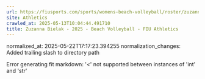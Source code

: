 ```yaml
---
url: https://fiusports.com/sports/womens-beach-volleyball/roster/zuzanna-bielak/11821/
site: Athletics
crawled_at: 2025-05-13T10:04:44.491710
title: Zuzanna Bielak - 2025 - Beach Volleyball - FIU Athletics
---
```

normalized_at: 2025-05-22T17:17:23.394255
normalization_changes: Added trailing slash to directory path

Error generating fit markdown: '<' not supported between instances of 'int' and 'str'